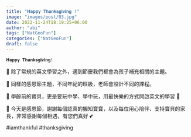 ```yaml
---
title: "𝐇𝐚𝐩𝐩𝐲 𝐓𝐡𝐚𝐧𝐤𝐬𝐠𝐢𝐯𝐢𝐧𝐠 !"
image: "images/post/03.jpg"
date: 2022-11-24T18:19:25+06:00
author: "abi"
tags: ["NatGeoFun"]
categories: ["NatGeoFun"]
draft: false
---
```


`𝐇𝐚𝐩𝐩𝐲 𝐓𝐡𝐚𝐧𝐤𝐬𝐠𝐢𝐯𝐢𝐧𝐠!`

🔹 除了常規的英文學習之外，遇到節慶我們都會為孩子補充相關的主題。

🔸 同樣的感恩節主題，不同年紀的班級，老師會設計不同的課程。

🔹 學齡前的寶貝，更是要玩中學、學中玩，用最快樂的方式開啟英文的學習 🧸

🔸 今天是感恩節，謝謝每個認真的獺知寶寶，以及每位用心陪伴、支持寶貝的家長，非常感謝每個相遇，有您們真好 💕

#iamthankful 
#thanksgiving